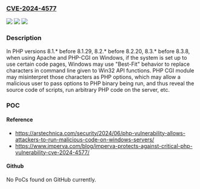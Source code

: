 ### [CVE-2024-4577](https://cve.mitre.org/cgi-bin/cvename.cgi?name=CVE-2024-4577)
![](https://img.shields.io/static/v1?label=Product&message=PHP&color=blue)
![](https://img.shields.io/static/v1?label=Version&message=n%2Fa&color=blue)
![](https://img.shields.io/static/v1?label=Vulnerability&message=CWE-78%20Improper%20Neutralization%20of%20Special%20Elements%20used%20in%20an%20OS%20Command%20('OS%20Command%20Injection')&color=brighgreen)

### Description

In PHP versions 8.1.* before 8.1.29, 8.2.* before 8.2.20, 8.3.* before 8.3.8, when using Apache and PHP-CGI on Windows, if the system is set up to use certain code pages, Windows may use "Best-Fit" behavior to replace characters in command line given to Win32 API functions. PHP CGI module may misinterpret those characters as PHP options, which may allow a malicious user to pass options to PHP binary being run, and thus reveal the source code of scripts, run arbitrary PHP code on the server, etc.

### POC

#### Reference
- https://arstechnica.com/security/2024/06/php-vulnerability-allows-attackers-to-run-malicious-code-on-windows-servers/
- https://www.imperva.com/blog/imperva-protects-against-critical-php-vulnerability-cve-2024-4577/

#### Github
No PoCs found on GitHub currently.

